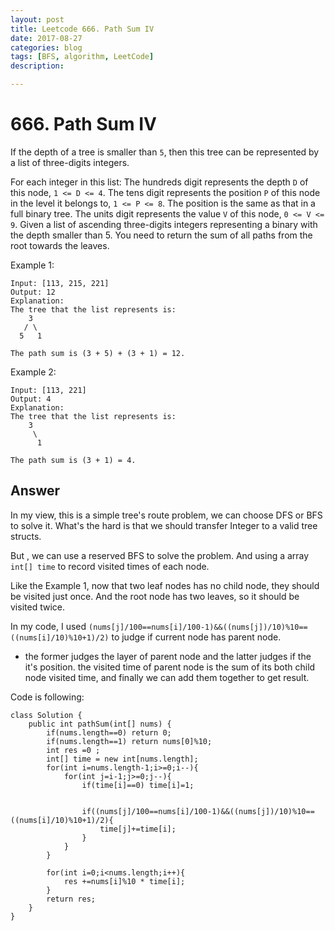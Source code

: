 ```yaml
---
layout: post
title: Leetcode 666. Path Sum IV 
date: 2017-08-27
categories: blog
tags: [BFS, algorithm, LeetCode]
description: 

---
```


# 666. Path Sum IV

If the depth of a tree is smaller than `5`, then this tree can be represented by a list of three-digits integers.

For each integer in this list:
The hundreds digit represents the depth `D` of this node, `1 <= D <= 4`.
The tens digit represents the position `P` of this node in the level it belongs to, `1 <= P <= 8`. The position is the same as that in a full binary tree.
The units digit represents the value `V` of this node, `0 <= V <= 9`.
Given a list of ascending three-digits integers representing a binary with the depth smaller than 5. You need to return the sum of all paths from the root towards the leaves.

Example 1:
```
Input: [113, 215, 221]
Output: 12
Explanation: 
The tree that the list represents is:
    3
   / \
  5   1

The path sum is (3 + 5) + (3 + 1) = 12.
```
Example 2:
```
Input: [113, 221]
Output: 4
Explanation: 
The tree that the list represents is: 
    3
     \
      1

The path sum is (3 + 1) = 4.
```

## Answer

In my view, this is a simple tree's route problem, we can choose DFS or BFS to solve it. What's the hard is that we should transfer Integer to a valid tree structs.

But , we can use a reserved BFS to solve the problem. And using a array `int[] time` to record visited times of each node.

Like the Example 1, now that two leaf nodes has no child node, they should be visited just once. And the root node has two leaves, so it should be visited twice.

In my code, I used `(nums[j]/100==nums[i]/100-1)&&((nums[j])/10)%10==((nums[i]/10)%10+1)/2)` to judge if current node has parent node.
- the former judges the layer of parent node and the latter judges if the it's position.
the visited time of parent node is the sum of its both child node visited time, and finally we can add them together to get result.

Code is following:
```
class Solution {
    public int pathSum(int[] nums) {
        if(nums.length==0) return 0;
        if(nums.length==1) return nums[0]%10;
        int res =0 ;
        int[] time = new int[nums.length];
        for(int i=nums.length-1;i>=0;i--){
            for(int j=i-1;j>=0;j--){
                if(time[i]==0) time[i]=1;
                
                
                if((nums[j]/100==nums[i]/100-1)&&((nums[j])/10)%10==((nums[i]/10)%10+1)/2){
                    time[j]+=time[i];
                }
            }
        }
        
        for(int i=0;i<nums.length;i++){
            res +=nums[i]%10 * time[i];
        }
        return res;
    }
}
```
